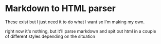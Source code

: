 # Markdown to HTML parser

These exist but I just need it to do what I want so I'm making my own.

right now it's nothing, but it'll parse markdown and spit out html in a couple of different styles depending on the situation


